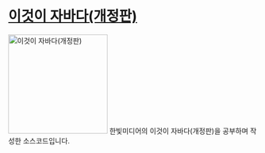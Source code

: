 # [이것이 자바다(개정판)](./thisisjava)
<img src="https://www.hanbit.co.kr/data/books/B4861113361_l.jpg" alt="이것이 자바다(개정판)" width="200">
한빛미디어의 이것이 자바다(개정판)을 공부하며 작성한 소스코드입니다.
